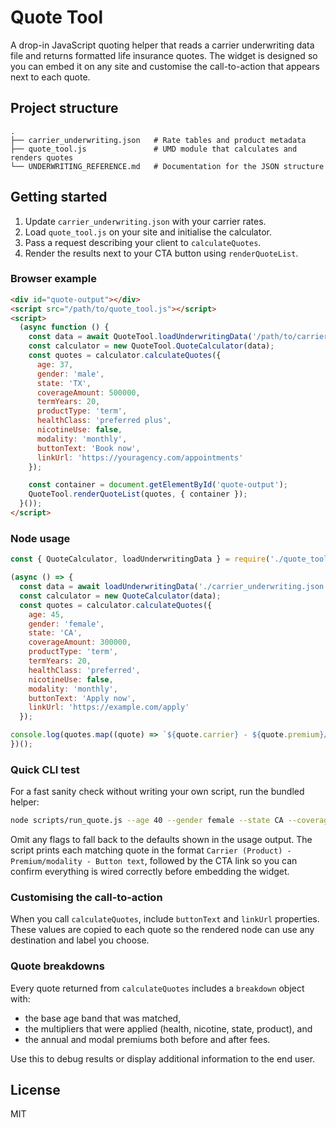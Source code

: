 # Quote Tool

A drop-in JavaScript quoting helper that reads a carrier underwriting data file and returns formatted life insurance quotes. The widget is designed so you can embed it on any site and customise the call-to-action that appears next to each quote.

## Project structure

```
.
├── carrier_underwriting.json   # Rate tables and product metadata
├── quote_tool.js               # UMD module that calculates and renders quotes
└── UNDERWRITING_REFERENCE.md   # Documentation for the JSON structure
```

## Getting started

1. Update `carrier_underwriting.json` with your carrier rates.
2. Load `quote_tool.js` on your site and initialise the calculator.
3. Pass a request describing your client to `calculateQuotes`.
4. Render the results next to your CTA button using `renderQuoteList`.

### Browser example

```html
<div id="quote-output"></div>
<script src="/path/to/quote_tool.js"></script>
<script>
  (async function () {
    const data = await QuoteTool.loadUnderwritingData('/path/to/carrier_underwriting.json');
    const calculator = new QuoteTool.QuoteCalculator(data);
    const quotes = calculator.calculateQuotes({
      age: 37,
      gender: 'male',
      state: 'TX',
      coverageAmount: 500000,
      termYears: 20,
      productType: 'term',
      healthClass: 'preferred plus',
      nicotineUse: false,
      modality: 'monthly',
      buttonText: 'Book now',
      linkUrl: 'https://youragency.com/appointments'
    });

    const container = document.getElementById('quote-output');
    QuoteTool.renderQuoteList(quotes, { container });
  }());
</script>
```

### Node usage

```js
const { QuoteCalculator, loadUnderwritingData } = require('./quote_tool.js');

(async () => {
  const data = await loadUnderwritingData('./carrier_underwriting.json');
  const calculator = new QuoteCalculator(data);
  const quotes = calculator.calculateQuotes({
    age: 45,
    gender: 'female',
    state: 'CA',
    coverageAmount: 300000,
    productType: 'term',
    termYears: 20,
    healthClass: 'preferred',
    nicotineUse: false,
    modality: 'monthly',
    buttonText: 'Apply now',
    linkUrl: 'https://example.com/apply'
  });

console.log(quotes.map((quote) => `${quote.carrier} - ${quote.premium}/${quote.modality}`));
})();
```

### Quick CLI test

For a fast sanity check without writing your own script, run the bundled helper:

```bash
node scripts/run_quote.js --age 40 --gender female --state CA --coverage 300000 --term 20 --health "preferred" --button "Book now" --link "https://example.com/book"
```

Omit any flags to fall back to the defaults shown in the usage output. The script prints each matching quote in the format `Carrier (Product) - Premium/modality - Button text`, followed by the CTA link so you can confirm everything is wired correctly before embedding the widget.

### Customising the call-to-action

When you call `calculateQuotes`, include `buttonText` and `linkUrl` properties. These values are copied to each quote so the rendered node can use any destination and label you choose.

### Quote breakdowns

Every quote returned from `calculateQuotes` includes a `breakdown` object with:

* the base age band that was matched,
* the multipliers that were applied (health, nicotine, state, product), and
* the annual and modal premiums both before and after fees.

Use this to debug results or display additional information to the end user.

## License

MIT

